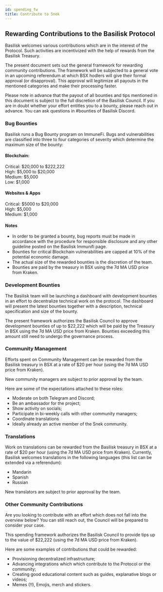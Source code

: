 ```yaml
---
id: spending_fw
title: Contribute to Snek
---
```


## Rewarding Contributions to the Basilisk Protocol

Basilisk welcomes various contributions which are in the interest of the Protocol. Such activities are incentivized with the help of rewards from the Basilisk Treasury.

The present document sets out the general framework for rewarding community contributions. The framework will be subjected to a general vote in an upcoming referendum at which BSX hodlers will give their formal approval (or disapproval). This approval will legitimize all payouts in the mentioned categories and make their processing faster.

Please note in advance that the payout of all bounties and tips mentioned in this document is subject to the full discretion of the Basilisk Council. If you are in doubt whether your effort entitles you to a bounty, please reach out in advance.
You can ask questions in #bounties of Basilisk Discord.

### Bug Bounties
Basilisk runs a Bug Bounty program on ImmuneFi. Bugs and vulnerabilities are classified into three to four categories of severity which determine the maximum size of the bounty:

#### Blockchain:
Critical: $20,000 to $222,222  
High: $5,000 to $20,000  
Medium: $5,000  
Low: $1,000  

#### Websites & Apps
Critical: $5000 to $20,000  
High: $5,000  
Medium: $1,000  


#### Notes
* In order to be granted a bounty, bug reports must be made in accordance with the procedure for responsible disclosure and any other guideline posted on the Basilisk Immunifi page.
* Bounties for critical Blockchain vulnerabilities are capped at 10% of the potential economic damage.
* The actual size of the rewarded bounties is the discretion of the team.
* Bounties are paid by the treasury in BSX using the 7d MA USD price from Kraken.

### Development Bounties
The Basilisk team will be launching a dashboard with development bounties in an effort to decentralize technical work on the protocol. The dashboard will present the latest bounties together with a description, technical specification and size of the bounty.

The present framework authorizes the Basilisk Council to approve development bounties of up to $22,222 which will be paid by the Treasury in BSX using the 7d MA USD price from Kraken. Bounties exceeding this amount still need to undergo the governance process.

### Community Management
Efforts spent on Community Management can be rewarded from the Basilisk treasury in BSX at a rate of $20 per hour (using the 7d MA USD price from Kraken). 

New community managers are subject to prior approval by the team.

Here are some of the expectations attached to these roles:
* Moderate on both Telegram and Discord;
* Be an ambassador for the project;
* Show activity on socials;
* Participate in bi-weekly calls with other community managers;
* Coordinate translations
* Ideally already an active member of the Snek community.

### Translations
Work on translations can be rewarded from the Basilisk treasury in BSX at a rate of $20 per hour (using the 7d MA USD price from Kraken). Currently, Basilisk welcomes translations in the following languages (this list can be extended via a referendum):
* Mandarin
* Spanish
* Russian

New translators are subject to prior approval by the team.

### Other Community Contributions
Are you looking to contribute with an effort which does not fall into the overview below? You can still reach out, the Council will be prepared to consider your case.

This spending framework authorizes the Basilisk Council to provide tips up to the value of $22,222 (using the 7d MA USD price from Kraken).

Here are some examples of contributions that could be rewarded:
* Provisioning decentralized infrastructure;
* Advancing integrations which which contribute to the Protocol or the community;
* Creating good educational content such as guides, explanative blogs or videos;
* Memes (!!), Emojis, merch and stickers.
